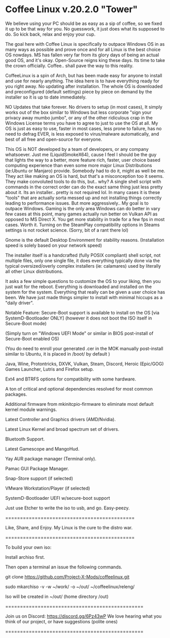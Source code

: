 # Coffee Linux v.20.2.0 "Tower"

We believe using your PC should be as easy as a sip of coffee, so we fixed it up to be that way for you. No guesswork, it just does what its supposed to do. So kick back, relax and enjoy your cup.

The goal here with Coffee Linux is specifically to outpace Windows OS in as many ways as possible and prove once and for all Linux is the best choice OS nowdays. MS has fallen very far from its glory days of being an actual good OS, and it's okay. 
Open-Source reigns king these days. Its time to take the crown officially.
Coffee.. shall pave the way to this reality.

CoffeeLinux is a spin of Arch, but has been made easy for anyone to install and use for nearly anything. 
The idea here is to have everything ready for you right away. No updating after installation.
The whole OS is downloaded and preconfigured (default settings) piece by piece on demand by the installer so it is up to date immediately.

 NO Updates that take forever. No drivers to setup (in most cases), It simply works out of the box similar to Windows but less corporate "sign your privacy away mumbo jumbo", or any of the other ridiculous crap in the Windows License terms you have to agree to just to use the OS at all. My OS is just as easy to use, faster in most cases, less prone to failure, has no need to defrag EVER, is less exposed to virus/malware automatically, and best of all free and open-source for everyone.

This OS is NOT developed by a team of developers, or any company whatsoever. Just me (LiquidSmokeX64), cause I feel I should be the guy that lights the way to a better, more feature rich, faster, user choice based computing experience than even some more major Linux Distributions (ie:Ubuntu or Manjaro) provide. Somebody had to do it, might as well be me. They act like making an OS is hard, but that's a misconception too it seems. They make convoluted tools to do this, but.. why? A single shell script with commands in the correct order can do the exact same thing just less pretty about it. Its an installer.. pretty is not required lol. In many cases it is these "tools" that are actually sorta messed up and not installing things correctly leading to performance issues.
But more aggressively.. My goal is to outpace Windows. Gaming is the only area Windows can do better in vary few cases at this point, many games actually run better on Vulkan API as opposed to MS Direct X. You get more stability in trade for a few fps in most cases. Worth it. Turning on the SteamPlay compatibility options in Steams settings is not rocket science. (Sorry, bit of a rant there lol)

Gnome is the default Desktop Environment for stability reasons.
(Installation speed is solely based on your network speed)

The installer itself is a handcrafted (fully POSIX compliant) shell script, not multiple files, only one single file, it does everything typically done via the typical oversized/overly complex installers (ie: calamares) used by literally all other Linux distributions. 

It asks a few simple questions to customize the OS to your liking, then you just wait for the reboot. Everything is downloaded and installed on the system for the system. 
Everything that really can be given a user choice has been. We have just made things simpler to install with minimal hiccups as a "daily driver".

Notable Feature: Secure-Boot support is available to install on the OS [via SystemD-Bootloader ONLY] (however it does not boot the ISO itself in Secure-Boot mode)

(Simply turn on "Windows UEFI Mode" or similar in BIOS post-install of Secure-Boot enabled OS)

(You do need to enroll your generated .cer in the MOK manually post-install similar to Ubuntu, it is placed in /boot/ by default )

Java, Wine, Protontricks, DXVK, Vulkan, Steam, Discord, Heroic (Epic/GOG) Games Launcher, Lutris and Firefox setup.

Ext4 and BTRFS options for compatibility with some hardware.

A ton of critical and optional dependencies resolved for most common packages.

Additional firmware from mkinitcpio-firmware to eliminate most default kernel module warnings.

Latest Controller and Graphics drivers (AMD/Nvidia).

Latest Linux Kernel and broad spectrum set of drivers.

Bluetooth Support.

Latest Gamescope and MangoHud.

Yay AUR package manager (Terminal only).

Pamac GUI Package Manager.

Snap-Store support (if selected)

VMware Workstation/Player (if selected)

SystemD-Bootloader UEFI w/secure-boot support 

Just use Etcher to write the iso to usb, and go. Easy-peezy.

============================================

Like, Share, and Enjoy. My Linux is the cure to the distro war.

============================================

To build your own iso:

Install archiso first.

Then open a terminal an issue the following commands.

git clone https://github.com/Project-X-Mods/coffeelinux.git

sudo mkarchiso -v -w ~/work/ -o ~/out/ ~/coffeelinux/releng/

Iso will be created in ~/out/ (home directory /out)

===============================================

Join us on Discord: https://discord.gg/6Pz43wP
We love hearing what you think of our project, 
or have suggestions (polite ones)

===============================================

